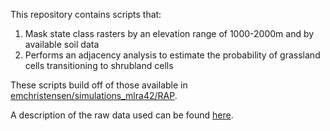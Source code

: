This repository contains scripts that:

1) Mask state class rasters by an elevation range of 1000-2000m and by available soil data
2) Performs an adjacency analysis to estimate the probability of grassland cells transitioning to shrubland cells

These scripts build off of those available in [emchristensen/simulations_mlra42/RAP](https://github.com/emchristensen/simulations_mlra42/tree/main/RAP).

A description of the raw data used can be found [here](emchristensen/simulations_mlra42).
